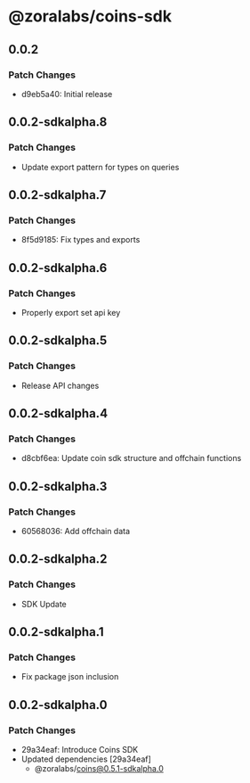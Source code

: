 # @zoralabs/coins-sdk

## 0.0.2

### Patch Changes

- d9eb5a40: Initial release

## 0.0.2-sdkalpha.8

### Patch Changes

- Update export pattern for types on queries

## 0.0.2-sdkalpha.7

### Patch Changes

- 8f5d9185: Fix types and exports

## 0.0.2-sdkalpha.6

### Patch Changes

- Properly export set api key

## 0.0.2-sdkalpha.5

### Patch Changes

- Release API changes

## 0.0.2-sdkalpha.4

### Patch Changes

- d8cbf6ea: Update coin sdk structure and offchain functions

## 0.0.2-sdkalpha.3

### Patch Changes

- 60568036: Add offchain data

## 0.0.2-sdkalpha.2

### Patch Changes

- SDK Update

## 0.0.2-sdkalpha.1

### Patch Changes

- Fix package json inclusion

## 0.0.2-sdkalpha.0

### Patch Changes

- 29a34eaf: Introduce Coins SDK
- Updated dependencies [29a34eaf]
  - @zoralabs/coins@0.5.1-sdkalpha.0
